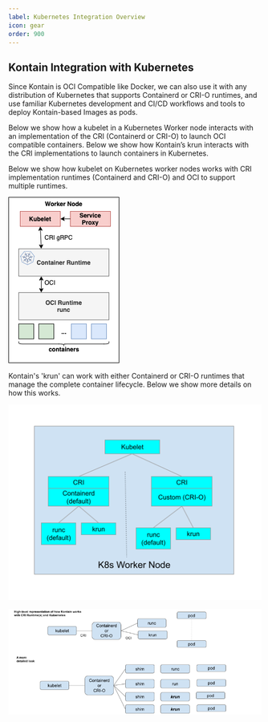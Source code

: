 ```yaml
---
label: Kubernetes Integration Overview
icon: gear
order: 900
---
```


## Kontain Integration with Kubernetes

Since Kontain is OCI Compatible like Docker, we can also use it with any distribution of Kubernetes that supports Containerd or CRI-O runtimes, and use familiar Kubernetes development and CI/CD workflows and tools to deploy Kontain-based Images as pods.

Below we show how a kubelet in a Kubernetes Worker node interacts with an implementation of the CRI (Containerd or CRI-O) to launch OCI compatible containers.  Below we show how Kontain’s krun interacts with the CRI implementations to launch containers in Kubernetes.

Below we show how kubelet on Kubernetes worker nodes works with CRI implementation runtimes (Containerd and CRI-O) and OCI to support multiple runtimes.

![Kubelet CRI and OCI](/images/kubelet-CRI-OCI.png)

Kontain's 'krun' can work with either Containerd or CRI-O runtimes that manage the complete container lifecycle.  Below we show more details on how this works.

![kubelet krun](/images/kubelet-krun.png)

![CRI krun](/images/kubelet-CRI-krun.png)
